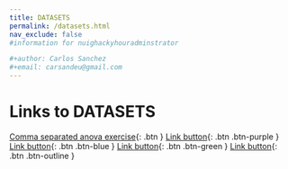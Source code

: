 ```yaml
---
title: DATASETS
permalink: /datasets.html
nav_exclude: false
#information for nuighackyhouradminstrator

#+author: Carlos Sanchez
#+email: carsandeu@gmail.com
---
```


# Links to DATASETS

[Comma separated anova exercise](tutorials/GaltonFamilies.csv){: .btn }
[Link button](http://example.com/){: .btn .btn-purple }
[Link button](http://example.com/){: .btn .btn-blue }
[Link button](http://example.com/){: .btn .btn-green }
[Link button](http://example.com/){: .btn .btn-outline }
